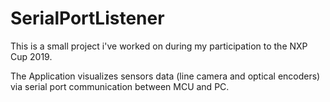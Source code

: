 # SerialPortListener

This is a small project i've worked on during my participation to the NXP Cup 2019.

The Application visualizes sensors data (line camera and optical encoders) via serial port communication between MCU and PC.
